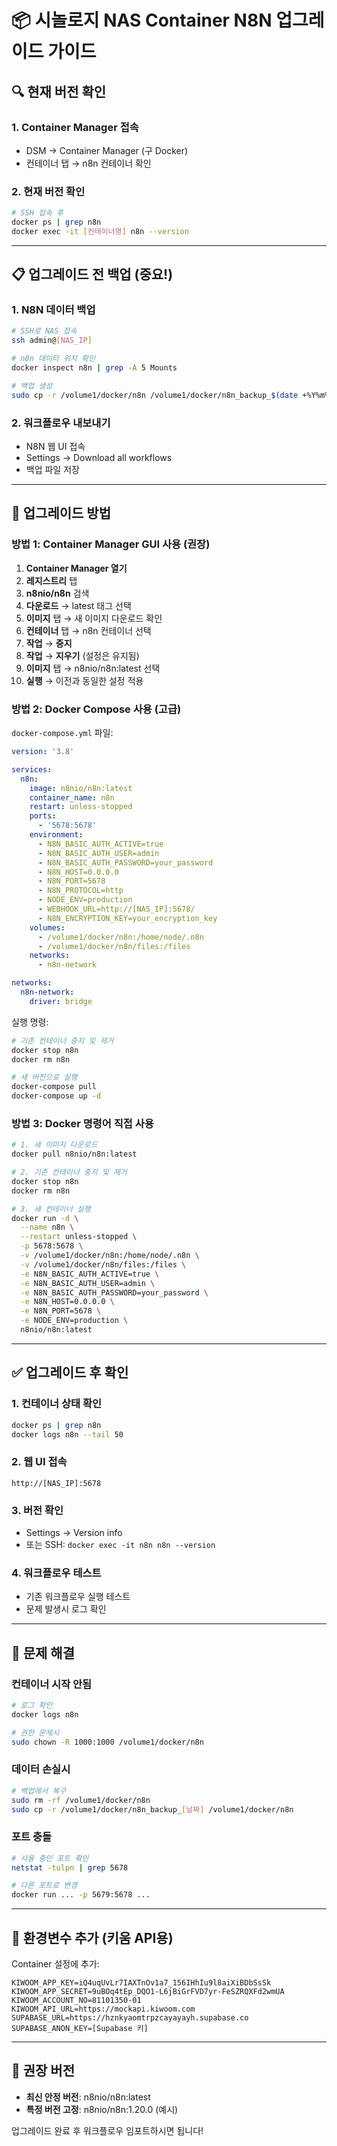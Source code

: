 # 📦 시놀로지 NAS Container N8N 업그레이드 가이드

## 🔍 현재 버전 확인

### 1. Container Manager 접속
- DSM → Container Manager (구 Docker)
- 컨테이너 탭 → n8n 컨테이너 확인

### 2. 현재 버전 확인
```bash
# SSH 접속 후
docker ps | grep n8n
docker exec -it [컨테이너명] n8n --version
```

---

## 📋 업그레이드 전 백업 (중요!)

### 1. N8N 데이터 백업
```bash
# SSH로 NAS 접속
ssh admin@[NAS_IP]

# n8n 데이터 위치 확인
docker inspect n8n | grep -A 5 Mounts

# 백업 생성
sudo cp -r /volume1/docker/n8n /volume1/docker/n8n_backup_$(date +%Y%m%d)
```

### 2. 워크플로우 내보내기
- N8N 웹 UI 접속
- Settings → Download all workflows
- 백업 파일 저장

---

## 🚀 업그레이드 방법

### 방법 1: Container Manager GUI 사용 (권장)

1. **Container Manager 열기**
2. **레지스트리** 탭
3. **n8nio/n8n** 검색
4. **다운로드** → latest 태그 선택
5. **이미지** 탭 → 새 이미지 다운로드 확인
6. **컨테이너** 탭 → n8n 컨테이너 선택
7. **작업** → **중지**
8. **작업** → **지우기** (설정은 유지됨)
9. **이미지** 탭 → n8nio/n8n:latest 선택
10. **실행** → 이전과 동일한 설정 적용

### 방법 2: Docker Compose 사용 (고급)

`docker-compose.yml` 파일:
```yaml
version: '3.8'

services:
  n8n:
    image: n8nio/n8n:latest
    container_name: n8n
    restart: unless-stopped
    ports:
      - '5678:5678'
    environment:
      - N8N_BASIC_AUTH_ACTIVE=true
      - N8N_BASIC_AUTH_USER=admin
      - N8N_BASIC_AUTH_PASSWORD=your_password
      - N8N_HOST=0.0.0.0
      - N8N_PORT=5678
      - N8N_PROTOCOL=http
      - NODE_ENV=production
      - WEBHOOK_URL=http://[NAS_IP]:5678/
      - N8N_ENCRYPTION_KEY=your_encryption_key
    volumes:
      - /volume1/docker/n8n:/home/node/.n8n
      - /volume1/docker/n8n/files:/files
    networks:
      - n8n-network

networks:
  n8n-network:
    driver: bridge
```

실행 명령:
```bash
# 기존 컨테이너 중지 및 제거
docker stop n8n
docker rm n8n

# 새 버전으로 실행
docker-compose pull
docker-compose up -d
```

### 방법 3: Docker 명령어 직접 사용

```bash
# 1. 새 이미지 다운로드
docker pull n8nio/n8n:latest

# 2. 기존 컨테이너 중지 및 제거
docker stop n8n
docker rm n8n

# 3. 새 컨테이너 실행
docker run -d \
  --name n8n \
  --restart unless-stopped \
  -p 5678:5678 \
  -v /volume1/docker/n8n:/home/node/.n8n \
  -v /volume1/docker/n8n/files:/files \
  -e N8N_BASIC_AUTH_ACTIVE=true \
  -e N8N_BASIC_AUTH_USER=admin \
  -e N8N_BASIC_AUTH_PASSWORD=your_password \
  -e N8N_HOST=0.0.0.0 \
  -e N8N_PORT=5678 \
  -e NODE_ENV=production \
  n8nio/n8n:latest
```

---

## ✅ 업그레이드 후 확인

### 1. 컨테이너 상태 확인
```bash
docker ps | grep n8n
docker logs n8n --tail 50
```

### 2. 웹 UI 접속
```
http://[NAS_IP]:5678
```

### 3. 버전 확인
- Settings → Version info
- 또는 SSH: `docker exec -it n8n n8n --version`

### 4. 워크플로우 테스트
- 기존 워크플로우 실행 테스트
- 문제 발생시 로그 확인

---

## 🔧 문제 해결

### 컨테이너 시작 안됨
```bash
# 로그 확인
docker logs n8n

# 권한 문제시
sudo chown -R 1000:1000 /volume1/docker/n8n
```

### 데이터 손실시
```bash
# 백업에서 복구
sudo rm -rf /volume1/docker/n8n
sudo cp -r /volume1/docker/n8n_backup_[날짜] /volume1/docker/n8n
```

### 포트 충돌
```bash
# 사용 중인 포트 확인
netstat -tulpn | grep 5678

# 다른 포트로 변경
docker run ... -p 5679:5678 ...
```

---

## 📌 환경변수 추가 (키움 API용)

Container 설정에 추가:
```
KIWOOM_APP_KEY=iQ4uqUvLr7IAXTnOv1a7_156IHhIu9l8aiXiBDbSsSk
KIWOOM_APP_SECRET=9uBOq4tEp_DQO1-L6jBiGrFVD7yr-FeSZRQXFd2wmUA
KIWOOM_ACCOUNT_NO=81101350-01
KIWOOM_API_URL=https://mockapi.kiwoom.com
SUPABASE_URL=https://hznkyaomtrpzcayayayh.supabase.co
SUPABASE_ANON_KEY=[Supabase 키]
```

---

## 🎯 권장 버전
- **최신 안정 버전**: n8nio/n8n:latest
- **특정 버전 고정**: n8nio/n8n:1.20.0 (예시)

업그레이드 완료 후 워크플로우 임포트하시면 됩니다!